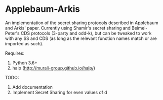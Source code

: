 # Applebaum-Arkis
An implementation of the secret sharing protocols described in Applebaum and Arkis' paper. Currently using Shamir's secret sharing and Beimel-Peter's CDS protocols (3-party and odd-k), but can be tweaked to work with any SS and CDS (as long as the relevant function names match or are imported as such).

Requires: 
1. Python 3.6+
2. halp (http://murali-group.github.io/halp/)

TODO:
1. Add documentation
2. Implement Secret Sharing for even values of d

